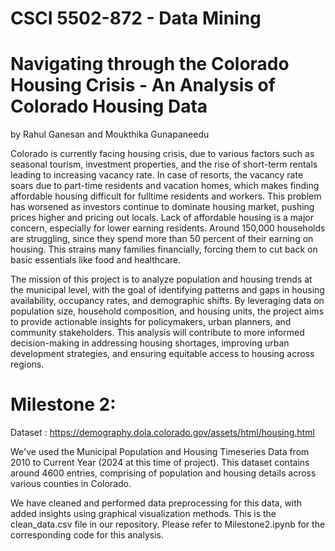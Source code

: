 # CSCI 5502-872 - Data Mining

# Navigating through the Colorado Housing Crisis - An Analysis of Colorado Housing Data

by Rahul Ganesan and Moukthika Gunapaneedu

Colorado is currently facing housing crisis, due to various factors such as seasonal tourism, investment properties, and the rise of short-term rentals leading to increasing vacancy rate.  In case of resorts, the vacancy rate soars due to part-time residents and vacation homes, which makes finding affordable housing difficult for fulltime residents and workers. This problem has worsened as investors continue to dominate housing market, pushing prices higher and pricing out locals. Lack of affordable housing is a major concern, especially for lower earning residents. Around 150,000 households are struggling, since they spend more than 50 percent of their earning on housing.  This strains many families financially, forcing them to cut back on basic essentials like food and healthcare.

The mission of this project is to analyze population and housing trends at the municipal level, with the goal of identifying patterns and gaps in housing availability, occupancy rates, and demographic shifts. By leveraging data on population size, household composition, and housing units, the project aims to provide actionable insights for policymakers, urban planners, and community stakeholders. This analysis will contribute to more informed decision-making in addressing housing shortages, improving urban development strategies, and ensuring equitable access to housing across regions.

# Milestone 2:

Dataset : https://demography.dola.colorado.gov/assets/html/housing.html

We've used the Municipal Population and Housing Timeseries Data from 2010 to Current Year (2024 at this time of project). This dataset contains around 4600 entries, comprising of population and housing details across various counties in Colorado.

We have cleaned and performed data preprocessing for this data, with added insights using graphical visualization methods. This is the clean_data.csv file in our repository. Please refer to Milestone2.ipynb for the corresponding code for this analysis.

